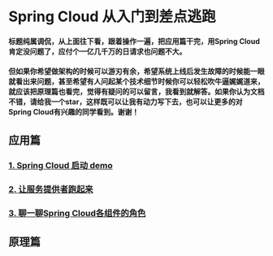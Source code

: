 # Spring Cloud 从入门到差点逃跑

####  标题纯属调侃，从上面往下看，跟着操作一遍，把应用篇干完，用Spring Cloud肯定没问题了，应付个一亿几千万的日请求也问题不大。

####  但如果你希望做架构的时候可以游刃有余，希望系统上线后发生故障的时候能一眼就看出来问题，甚至希望有人问起某个技术细节时候你可以轻松吹牛逼娓娓道来，就应该把原理篇也看完，觉得有疑问的可以留言，我看到就解答。如果你认为文档不错，请给我一个star，这样既可以让我有动力写下去，也可以让更多的对Spring Cloud有兴趣的同学看到。谢谢！


## 应用篇

### [1. Spring Cloud 启动 demo](https://github.com/wangjieming/springcloud-case/blob/main/doc/1.%E5%90%AF%E5%8A%A8Spring%20Cloud%20Demo.md)

### [2. 让服务提供者跑起来](https://github.com/wangjieming/springcloud-case/blob/main/doc/2.%E8%AE%A9%E6%9C%8D%E5%8A%A1%E6%8F%90%E4%BE%9B%E8%80%85%E7%9A%84%E6%9C%8D%E5%8A%A1%E8%B7%91%E8%B5%B7%E6%9D%A5.md)

### [3. 聊一聊Spring Cloud各组件的角色](https://github.com/wangjieming/springcloud-case/blob/main/doc/3.%E8%81%8A%E4%B8%80%E8%81%8ASpring%20Cloud%E5%90%84%E7%BB%84%E4%BB%B6%E7%9A%84%E8%A7%92%E8%89%B2.md)


## 原理篇


